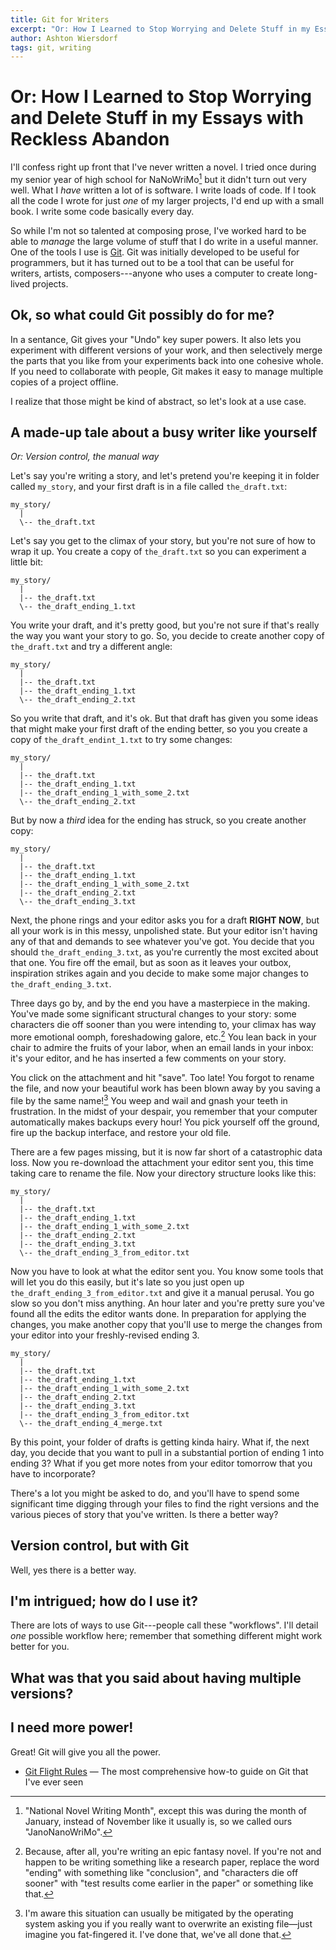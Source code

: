 ```yaml
---
title: Git for Writers
excerpt: "Or: How I Learned to Stop Worrying and Delete Stuff in my Essays with Reckless Abandon"
author: Ashton Wiersdorf
tags: git, writing
---
```


# Or: How I Learned to Stop Worrying and Delete Stuff in my Essays with Reckless Abandon

I'll confess right up front that I've never written a novel. I tried once during my senior year of high school for NaNoWriMo[^1] but it didn't turn out very well. What I *have* written a lot of is software. I write loads of code. If I took all the code I wrote for just *one* of my larger projects, I'd end up with a small book. I write some code basically every day.

So while I'm not so talented at composing prose, I've worked hard to be able to *manage* the large volume of stuff that I do write in a useful manner. One of the tools I use is [Git](https://git-scm.com). Git was initially developed to be useful for programmers, but it has turned out to be a tool that can be useful for writers, artists, composers---anyone who uses a computer to create long-lived projects.

## Ok, so what could Git possibly do for me?

In a sentance, Git gives your "Undo" key super powers. It also lets you experiment with different versions of your work, and then selectively merge the parts that you like from your experiments back into one cohesive whole. If you need to collaborate with people, Git makes it easy to manage multiple copies of a project offline.

I realize that those might be kind of abstract, so let's look at a use case.

## A made-up tale about a busy writer like yourself

*Or: Version control, the manual way*

Let's say you're writing a story, and let's pretend you're keeping it in folder called `my_story`, and your first draft is in a file called `the_draft.txt`:

```
my_story/
  |
  \-- the_draft.txt
```

Let's say you get to the climax of your story, but you're not sure of how to wrap it up. You create a copy of `the_draft.txt` so you can experiment a little bit:

```
my_story/
  |
  |-- the_draft.txt
  \-- the_draft_ending_1.txt
```

You write your draft, and it's pretty good, but you're not sure if that's really the way you want your story to go. So, you decide to create another copy of `the_draft.txt` and try a different angle:

```
my_story/
  |
  |-- the_draft.txt
  |-- the_draft_ending_1.txt
  \-- the_draft_ending_2.txt
```

So you write that draft, and it's ok. But that draft has given you some ideas that might make your first draft of the ending better, so you you create a copy of `the_draft_endint_1.txt` to try some changes:

```
my_story/
  |
  |-- the_draft.txt
  |-- the_draft_ending_1.txt
  |-- the_draft_ending_1_with_some_2.txt
  \-- the_draft_ending_2.txt
```

But by now a *third* idea for the ending has struck, so you create another copy:

```
my_story/
  |
  |-- the_draft.txt
  |-- the_draft_ending_1.txt
  |-- the_draft_ending_1_with_some_2.txt
  |-- the_draft_ending_2.txt
  \-- the_draft_ending_3.txt
```

Next, the phone rings and your editor asks you for a draft **RIGHT NOW**, but all your work is in this messy, unpolished state. But your editor isn't having any of that and demands to see whatever you've got. You decide that you should `the_draft_ending_3.txt`, as you're currently the most excited about that one. You fire off the email, but as soon as it leaves your outbox, inspiration strikes again and you decide to make some major changes to `the_draft_ending_3.txt`.

Three days go by, and by the end you have a masterpiece in the making. You've made some significant structural changes to your story: some characters die off sooner than you were intending to, your climax has way more emotional oomph, foreshadowing galore, etc.[^2] You lean back in your chair to admire the fruits of your labor, when an email lands in your inbox: it's your editor, and he has inserted a few comments on your story.

You click on the attachment and hit "save". Too late! You forgot to rename the file, and now your beautiful work has been blown away by you saving a file by the same name![^3] You weep and wail and gnash your teeth in frustration. In the midst of your despair, you remember that your computer automatically makes backups every hour! You pick yourself off the ground, fire up the backup interface, and restore your old file.

There are a few pages missing, but it is now far short of a catastrophic data loss. Now you re-download the attachment your editor sent you, this time taking care to rename the file. Now your directory structure looks like this:

```
my_story/
  |
  |-- the_draft.txt
  |-- the_draft_ending_1.txt
  |-- the_draft_ending_1_with_some_2.txt
  |-- the_draft_ending_2.txt
  |-- the_draft_ending_3.txt
  \-- the_draft_ending_3_from_editor.txt
```

Now you have to look at what the editor sent you. You know some tools that will let you do this easily, but it's late so you just open up `the_draft_ending_3_from_editor.txt` and give it a manual perusal. You go slow so you don't miss anything. An hour later and you're pretty sure you've found all the edits the editor wants done. In preparation for applying the changes, you make another copy that you'll use to merge the changes from your editor into your freshly-revised ending 3.

```
my_story/
  |
  |-- the_draft.txt
  |-- the_draft_ending_1.txt
  |-- the_draft_ending_1_with_some_2.txt
  |-- the_draft_ending_2.txt
  |-- the_draft_ending_3.txt
  |-- the_draft_ending_3_from_editor.txt
  \-- the_draft_ending_4_merge.txt
```

By this point, your folder of drafts is getting kinda hairy. What if, the next day, you decide that you want to pull in a substantial portion of ending 1 into ending 3? What if you get more notes from your editor tomorrow that you have to incorporate?

There's a lot you might be asked to do, and you'll have to spend some significant time digging through your files to find the right versions and the various pieces of story that you've written. Is there a better way?

## Version control, but with Git

Well, yes there is a better way.

## I'm intrigued; how do I use it?

There are lots of ways to use Git---people call these "workflows". I'll detail *one* possible workflow here; remember that something different might work better for you.

<!-- Tutorial on basic workflow -->

## What was that you said about having multiple versions?

<!-- Tutorial on branching -->

## I need more power!

Great! Git will give you all the power.

 - [Git Flight Rules](https://github.com/k88hudson/git-flight-rules#to-stage-part-of-tracked-files) — The most comprehensive how-to guide on Git that I've ever seen

[^1]: "National Novel Writing Month", except this was during the month of January, instead of November like it usually is, so we called ours "JanoNanoWriMo".

[^2]: Because, after all, you're writing an epic fantasy novel. If you're not and happen to be writing something like a research paper, replace the word "ending" with something like "conclusion", and "characters die off sooner" with "test results come earlier in the paper" or something like that.

[^3]: I'm aware this situation can usually be mitigated by the operating system asking you if you really want to overwrite an existing file—just imagine you fat-fingered it. I've done that, we've all done that.
